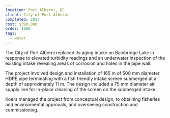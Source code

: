 ```yaml
---
location: Port Alberni, BC
client: City of Port Alberni
completed: 2017
cost: $390,000
order: 1000
tags:
  - water
---
```

The City of Port Alberni replaced its aging intake on Bainbridge Lake in response to elevated turbidity readings and an underwater inspection of the existing intake revealing areas of corrosion and holes in the pipe wall.

The project involved design and installation of 165 m of 500 mm diameter HDPE pipe terminating with a fish friendly intake screen submerged at a depth of approximately 11 m.  The design included a 75 mm diameter air supply line for in-place cleaning of the screen on the submerged intake.

Koers managed the project from conceptual design, to obtaining fisheries and environmental approvals, and overseeing construction and commissioning.
